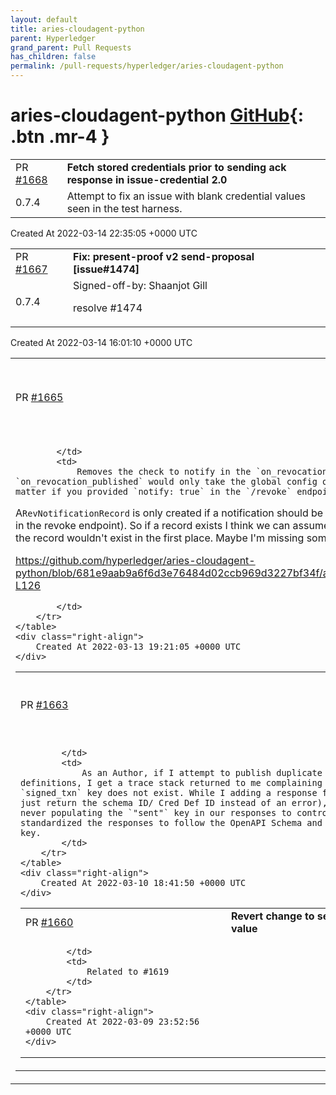```yaml
---
layout: default
title: aries-cloudagent-python
parent: Hyperledger
grand_parent: Pull Requests
has_children: false
permalink: /pull-requests/hyperledger/aries-cloudagent-python
---
```


# aries-cloudagent-python <span class="fs-3 right-align">[GitHub](https://github.com/hyperledger/aries-cloudagent-python){: .btn .mr-4 }</span>


<div>
    <table>
        <tr>
            <td>
                PR <a href="https://github.com/hyperledger/aries-cloudagent-python/pull/1668" class=".btn">#1668</a>
            </td>
            <td>
                <b>
                    Fetch stored credentials prior to sending ack response in issue-credential 2.0
                </b>
            </td>
        </tr>
        <tr>
            <td>
                <span class="chip">0.7.4</span>
            </td>
            <td>
                Attempt to fix an issue with blank credential values seen in the test harness.
            </td>
        </tr>
    </table>
    <div class="right-align">
        Created At 2022-03-14 22:35:05 +0000 UTC
    </div>
</div>

<div>
    <table>
        <tr>
            <td>
                PR <a href="https://github.com/hyperledger/aries-cloudagent-python/pull/1667" class=".btn">#1667</a>
            </td>
            <td>
                <b>
                    Fix: present-proof v2 send-proposal [issue#1474]
                </b>
            </td>
        </tr>
        <tr>
            <td>
                <span class="chip">0.7.4</span>
            </td>
            <td>
                Signed-off-by: Shaanjot Gill <shaangill025@users.noreply.github.com>

resolve #1474 
            </td>
        </tr>
    </table>
    <div class="right-align">
        Created At 2022-03-14 16:01:10 +0000 UTC
    </div>
</div>

<div>
    <table>
        <tr>
            <td>
                PR <a href="https://github.com/hyperledger/aries-cloudagent-python/pull/1665" class=".btn">#1665</a>
            </td>
            <td>
                <b>
                    fix: always notify if revocation notification record exists
                </b>
            </td>
        </tr>
        <tr>
            <td>
                
            </td>
            <td>
                Removes the check to notify in the `on_revocation_published` event handler. This check in the `on_revocation_published` would only take the global config option into account, meaning it doesn't matter if you provided `notify: true` in the `/revoke` endpoint.

A`RevNotificationRecord` is only created if a notification should be sent (either global agent config, or `notify` prop in the revoke endpoint). So if a record exists I think we can assume that a notification should be sent as otherwise the record wouldn't exist in the first place. Maybe I'm missing something?

https://github.com/hyperledger/aries-cloudagent-python/blob/681e9aab9a6f6d3e76484d02ccb969d3227bf34f/aries_cloudagent/revocation/manager.py#L116-L126


            </td>
        </tr>
    </table>
    <div class="right-align">
        Created At 2022-03-13 19:21:05 +0000 UTC
    </div>
</div>

<div>
    <table>
        <tr>
            <td>
                PR <a href="https://github.com/hyperledger/aries-cloudagent-python/pull/1663" class=".btn">#1663</a>
            </td>
            <td>
                <b>
                    Add "sent" key to both Schema and Cred Defs when using Endorsers
                </b>
            </td>
        </tr>
        <tr>
            <td>
                
            </td>
            <td>
                As an Author, if I attempt to publish duplicate schemas or credential definitions, I get a trace stack returned to me complaining about how the `signed_txn` key does not exist. While I adding a response for that situation (to just return the schema ID/ Cred Def ID instead of an error), I noticed that we were never populating the `"sent"` key in our responses to controllers. I have standardized the responses to follow the OpenAPI Schema and included the `"sent"` key.
            </td>
        </tr>
    </table>
    <div class="right-align">
        Created At 2022-03-10 18:41:50 +0000 UTC
    </div>
</div>

<div>
    <table>
        <tr>
            <td>
                PR <a href="https://github.com/hyperledger/aries-cloudagent-python/pull/1660" class=".btn">#1660</a>
            </td>
            <td>
                <b>
                    Revert change to send_credential_ack return value
                </b>
            </td>
        </tr>
        <tr>
            <td>
                
            </td>
            <td>
                Related to #1619 
            </td>
        </tr>
    </table>
    <div class="right-align">
        Created At 2022-03-09 23:52:56 +0000 UTC
    </div>
</div>

